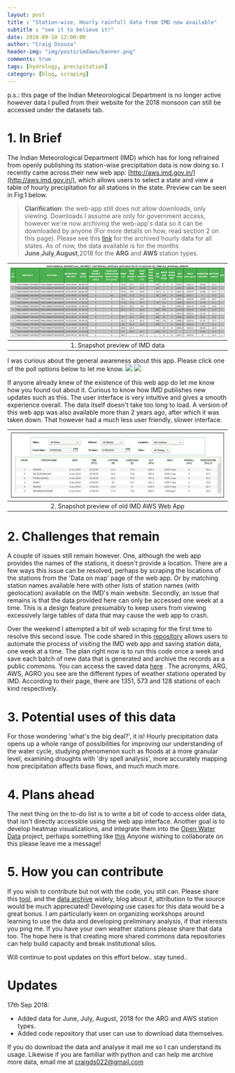 ```yaml
---
layout: post
title : "Station-wise, Hourly rainfall data from IMD now available"
subtitle : "see it to believe it!"
date: 2018-09-10 12:00:00
author: "Craig Dsouza"
header-img: "img/posts/imdaws/banner.png"
comments: true
tags: [hydrology, precipitation]
category: [blog, scraping]
---
```


p.s.: this page of the Indian Meteorological Department is no longer active however data I pulled from their website for the 2018 monsoon can still be accessed under the datasets tab.

# 1. In Brief
The Indian Meteorological Department (IMD) which has for long refrained from openly publishing its station-wise precipitation data is now doing so.
I recently came across their new web app: [http://aws.imd.gov.in/](http://aws.imd.gov.in/), which allows users to select a state and view a
table of hourly precipitation for all stations in the state. Preview can be seen in Fig.1 below.  

> **Clarification**: the web-app still does not allow downloads, only viewing. Downloads I assume are only for government access, however we're now archiving the web-app's data
so it can be downloaded by anyone (For more details on how, read section 2 on this page). Please see this [link](https://craigdsouza.github.io/data/IMD-Hourly-Precipitation-Data)
for the archived hourly data for all states. As of now, the data available is for the months **June**,**July**,**August**,2018 for the **ARG** and **AWS** station types.

|![Preview of IMD AWS Web App](/img/posts/imdaws/data-preview.PNG)|
|:--:|
| 1. Snapshot preview of IMD data |

I was curious about the general awareness about this app. Please click one of the poll options below to let me know.
[![](https://api.gh-polls.com/poll/01CQ3QM0RNSVDXQEQJEAY364NG/I%20knew%20about%20the%20IMD%20AWS%20Web%20App)](https://api.gh-polls.com/poll/01CQ3QM0RNSVDXQEQJEAY364NG/I%20knew%20about%20the%20IMD%20AWS%20Web%20App/vote)
[![](https://api.gh-polls.com/poll/01CQ3QM0RNSVDXQEQJEAY364NG/I%20did%20not%20know%20about%20it)](https://api.gh-polls.com/poll/01CQ3QM0RNSVDXQEQJEAY364NG/I%20did%20not%20know%20about%20it/vote)

If anyone already knew of the existence of this web app do let me know how you found out about it. Curious to know how IMD publishes new updates such as this.
The user interface is very intuitive and gives a smooth experience overall. The data itself doesn't take too long to load. A version of this
web app was also available more than 2 years ago, after which it was taken down. That however had a much less user friendly, slower interface.

|![Preview of Old IMD AWS Web App](/img/posts/imdaws/old-imdaws.png)|
|:--:|
| 2. Snapshot preview of old IMD AWS Web App |

# 2. Challenges that remain
A couple of issues still remain however. One, although the web app provides the names of the stations, it doesn't provide a location. There are a few
ways this issue can be resolved, perhaps by scraping the locations of the stations from the 'Data on map' page of the web app. Or by matching station names
available here with other lists of station names (with geolocation) available on the IMD's main website. Secondly, an issue that remains is that the data
provided here can only be accessed one week at a time. This is a design feature presumably to keep users from viewing excessively large tables of data that
may cause the web app to crash.

Over the weekend I attempted a bit of web scraping for the first time to resolve this second issue. The code shared in this
[repository](https://github.com/craigdsouza/getRainfallData) allows users to automate the process of visiting the IMD web app and saving station data,
one week at a time. The plan right now is to run this code once a week and save each batch of new data that is generated and archive the records as a public
commons. You can access the saved data [here](https://craigdsouza.github.io/data/IMD-Hourly-Precipitation-Data) . The acronyms, ARG, AWS, AGRO you see are
the different types of weather stations operated by IMD. According to their page, there are 1351, 573 and 128 stations of each kind respectively.

# 3. Potential uses of this data
For those wondering 'what's the big deal?', it is! Hourly precipitation data opens up a whole range of possibilities for improving our understanding of the water
cycle, studying phenomenon such as floods at a more granular level, examining droughts with 'dry spell analysis', more accurately mapping how precipitation affects
base flows, and much much more.

# 4. Plans ahead
The next thing on the to-do list is to write a bit of code to access older data, that isn't directly accessible using the web app interface. Another goal is to
develop heatmap visualizations, and integrate them into the [Open Water Data](http://water-data-web-app.appspot.com/) project, perhaps something like
[this](https://www.patrick-wied.at/static/heatmapjs/) Anyone wishing to collaborate on this please leave me a message!

# 5. How you can contribute
If you wish to contribute but not with the code, you still can. Please share this [tool](http://aws.imd.gov.in/), and the [data archive](https://github.com/craigdsouza/getRainfallData/tree/master/data)
widely, blog about it, attribution to the source would be much appreciated! Developing use cases for this data would be a great bonus. I am particularly keen on organizing
workshops around learning to use the data and developing preliminary analysis, if that interests you ping me. If you have your own weather stations please share that data too.
The hope here is that creating more shared commons data repositories can help build capacity and break institutional silos.

Will continue to post updates on this effort below.. stay tuned..

# Updates
17th Sep 2018:
- Added data for June, July, August, 2018 for the ARG and AWS station types.
- Added code repository that user can use to download data themselves.

If you do download the data and analyse it mail me so I can understand its usage. Likewise if you are familiar with python and can help me archive more data, email me at craigds022@gmail.com
